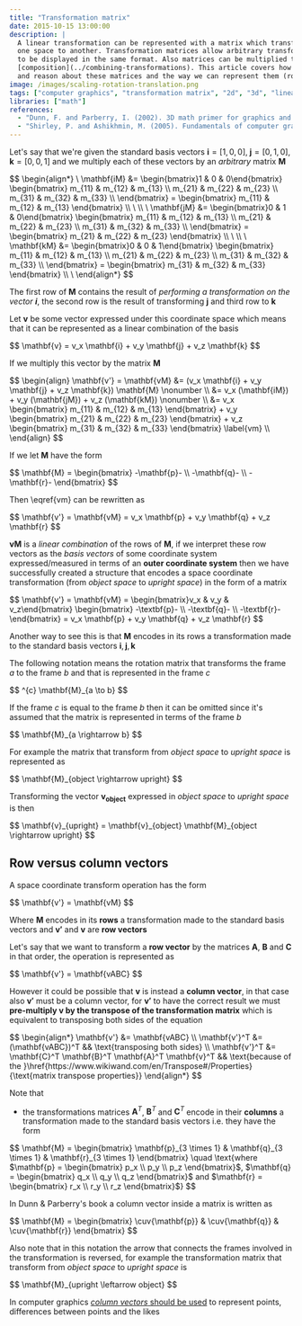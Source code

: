```yaml
---
title: "Transformation matrix"
date: 2015-10-15 13:00:00
description: |
  A linear transformation can be represented with a matrix which transforms vectors from
  one space to another. Transformation matrices allow arbitrary transformations
  to be displayed in the same format. Also matrices can be multiplied to enable
  [composition](../combining-transformations). This article covers how to think
  and reason about these matrices and the way we can represent them (row vectors vs column vectors).
image: /images/scaling-rotation-translation.png
tags: ["computer graphics", "transformation matrix", "2d", "3d", "linear algebra", "geometry"]
libraries: ["math"]
references:
  - "Dunn, F. and Parberry, I. (2002). 3D math primer for graphics and game development. Plano, Tex.: Wordware Pub."
  - "Shirley, P. and Ashikhmin, M. (2005). Fundamentals of computer graphics. Wellesley, Mass.: AK Peters."
---
```


Let's say that we're given the standard basis vectors $\mathbf{i} = [1, 0, 0], \; \mathbf{j} = [0, 1, 0], \; \mathbf{k} = [0, 0, 1]$ and we multiply each of these vectors by an *arbitrary* matrix $\mathbf{M}$

<div>$$
\begin{align*}
\
\mathbf{iM} &= \begin{bmatrix}1 & 0 & 0\end{bmatrix}
\begin{bmatrix}
m_{11} & m_{12} & m_{13} \\
m_{21} & m_{22} & m_{23} \\
m_{31} & m_{32} & m_{33} \\
\end{bmatrix} = \begin{bmatrix} m_{11} & m_{12} & m_{13} \end{bmatrix} \\
\
\\
\
\mathbf{jM} &= \begin{bmatrix}0 & 1 & 0\end{bmatrix}
\begin{bmatrix}
m_{11} & m_{12} & m_{13} \\
m_{21} & m_{22} & m_{23} \\
m_{31} & m_{32} & m_{33} \\
\end{bmatrix} = \begin{bmatrix} m_{21} & m_{22} & m_{23} \end{bmatrix} \\
\
\\
\
\mathbf{kM} &= \begin{bmatrix}0 & 0 & 1\end{bmatrix}
\begin{bmatrix}
m_{11} & m_{12} & m_{13} \\
m_{21} & m_{22} & m_{23} \\
m_{31} & m_{32} & m_{33} \\
\end{bmatrix} = \begin{bmatrix} m_{31} & m_{32} & m_{33} \end{bmatrix} \\
\
\end{align*}
$$</div>

The first row of $\mathbf{M}$ contains the result of *performing a transformation on the vector $\mathbf{i}$*, the second row is the result of transforming $\mathbf{j}$ and third row to $\mathbf{k}$

Let $\mathbf{v}$ be some vector expressed under this coordinate space which means that it can be represented as a linear combination of the basis

<div>$$
\mathbf{v} = v_x \mathbf{i} + v_y \mathbf{j} + v_z \mathbf{k}
$$</div>

If we multiply this vector by the matrix $\mathbf{M}$

<div>$$
\begin{align}
\mathbf{v'} = \mathbf{vM} &= (v_x \mathbf{i} + v_y \mathbf{j} + v_z \mathbf{k}) \mathbf{M}
\nonumber \\
&= v_x (\mathbf{iM}) + v_y (\mathbf{jM}) + v_z (\mathbf{kM}) \nonumber \\
&= v_x \begin{bmatrix} m_{11} & m_{12} & m_{13} \end{bmatrix} + v_y \begin{bmatrix} m_{21} & m_{22} & m_{23} \end{bmatrix} + v_z \begin{bmatrix} m_{31} & m_{32} & m_{33} \end{bmatrix} \label{vm} \\
\end{align}
$$</div>

If we let $\mathbf{M}$ have the form

<div>$$
\mathbf{M} = \begin{bmatrix}
-\mathbf{p}- \\
-\mathbf{q}- \\
-\mathbf{r}-
\end{bmatrix}
$$</div>

Then \eqref{vm} can be rewritten as

<div>$$
\mathbf{v'} = \mathbf{vM} = v_x \mathbf{p} + v_y \mathbf{q} + v_z \mathbf{r}
$$</div>

$\mathbf{vM}$ is a *linear combination* of the rows of $\mathbf{M}$, if we interpret these row vectors as the *basis vectors* of some coordinate system expressed/measured in terms of an **outer coordinate system** then we have successfully created a structure that encodes a space coordinate transformation (from *object space* to *upright space*) in the form of a matrix

<div>$$
\mathbf{v'} = \mathbf{vM} = \begin{bmatrix}v_x & v_y & v_z\end{bmatrix}
\begin{bmatrix}
-\textbf{p}- \\
-\textbf{q}- \\
-\textbf{r}-
\end{bmatrix} = v_x \mathbf{p} + v_y \mathbf{q} + v_z \mathbf{r}
$$</div>

Another way to see this is that $\mathbf{M}$ encodes in its rows a transformation made to the standard basis vectors $\mathbf{i}, \mathbf{j}, \mathbf{k}$

The following notation means the rotation matrix that transforms the frame $a$ to the frame $b$ and that is represented in the frame $c$

<div>$$
^{c} \mathbf{M}_{a \to b}
$$</div>

If the frame $c$ is equal to the frame $b$ then it can be omitted since it's assumed that the matrix is represented in terms of the frame $b$

<div>$$
\mathbf{M}_{a \rightarrow b}
$$</div>

For example the matrix that transform from *object space* to *upright space* is represented as

<div>$$
\mathbf{M}_{object \rightarrow upright}
$$</div>

Transforming the vector $\mathbf{v_{object}}$ expressed in *object space* to *upright space* is then

<div>$$
\mathbf{v}_{upright} = \mathbf{v}_{object} \mathbf{M}_{object \rightarrow upright}
$$</div>

## Row versus column vectors

A space coordinate transform operation has the form

<div>$$
\mathbf{v'} = \mathbf{vM}
$$</div>

Where $\mathbf{M}$ encodes in its **rows** a transformation made to the standard basis vectors and $\mathbf{v'}$ and $\mathbf{v}$ are **row vectors**

Let's say that we want to transform a **row vector** by the matrices $\mathbf{A}$, $\mathbf{B}$ and $\mathbf{C}$ in that order, the operation is represented as

<div>$$
\mathbf{v'} = \mathbf{vABC}
$$</div>

However it could be possible that $\mathbf{v}$ is instead a **column vector**, in that case also $\mathbf{v'}$ must be a column vector, for $\mathbf{v'}$ to have the correct result we must **pre-multiply $\mathbf{v}$ by the transpose of the transformation matrix** which is equivalent to transposing both sides of the equation

<div>$$
\begin{align*}
\mathbf{v'} &= \mathbf{vABC} \\
\mathbf{v'}^T &= (\mathbf{vABC})^T && \text{transposing both sides} \\
\mathbf{v'}^T &= \mathbf{C}^T \mathbf{B}^T \mathbf{A}^T \mathbf{v}^T && \text{because of the }\href{https://www.wikiwand.com/en/Transpose#/Properties}{\text{matrix transpose properties}}
\end{align*}
$$</div>

Note that

- the transformations matrices $\mathbf{A}^T$, $\mathbf{B}^T$ and $\mathbf{C}^T$ encode in their **columns** a transformation made to the standard basis vectors i.e. they have the form

<div>$$
\mathbf{M} = \begin{bmatrix}
\mathbf{p}_{3 \times 1} & \mathbf{q}_{3 \times 1} & \mathbf{r}_{3 \times 1} \end{bmatrix} \quad \text{where $\mathbf{p} = \begin{bmatrix} p_x \\ p_y \\ p_z \end{bmatrix}$, $\mathbf{q} = \begin{bmatrix} q_x \\ q_y \\ q_z \end{bmatrix}$ and $\mathbf{r} = \begin{bmatrix} r_x \\ r_y \\ r_z \end{bmatrix}$}
$$</div>

In Dunn & Parberry's book a column vector inside a matrix is written as

<div>$$
\mathbf{M} = \begin{bmatrix}
\cuv{\mathbf{p}} &
\cuv{\mathbf{q}} &
\cuv{\mathbf{r}}
\end{bmatrix}
$$</div>

Also note that in this notation the arrow that connects the frames involved in the transformation is reversed, for example the transformation matrix that transform from *object space* to *upright space* is

<div>$$
\mathbf{M}_{upright \leftarrow object}
$$</div>

In computer graphics [*column vectors* should be used](http://chrishecker.com/Column_vs_row_vectors) to represent points, differences between points and the likes

